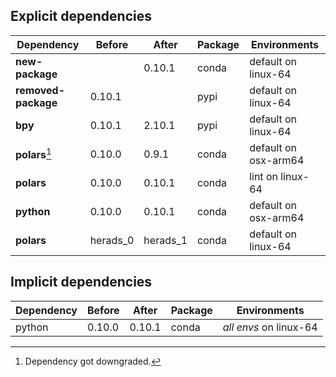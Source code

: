 ## Explicit dependencies

|Dependency|Before|After|Package|Environments|
|-|-|-|-|-|
|**new-package**||0.10.1|conda|default on linux-64|
|**removed-package**|0.10.1||pypi|default on linux-64|
|**bpy**|0.10.1|2.10.1|pypi|default on linux-64|
|**polars**[^2]|0.10.0|0.9.1|conda|default on osx-arm64|
|**polars**|0.10.0|0.10.1|conda|lint on linux-64|
|**python**|0.10.0|0.10.1|conda|default on osx-arm64|
|**polars**|herads_0|herads_1|conda|default on linux-64|

## Implicit dependencies

|Dependency|Before|After|Package|Environments|
|-|-|-|-|-|
|python|0.10.0|0.10.1|conda|*all envs* on linux-64|

[^1]: *Cursive* means explicit dependency.
[^2]: Dependency got downgraded.
